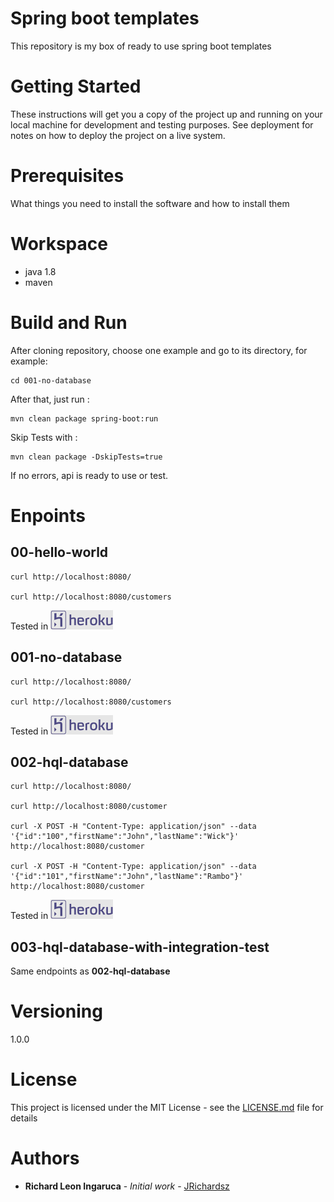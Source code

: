 # Spring boot templates

This repository is my box of ready to use spring boot templates

# Getting Started

These instructions will get you a copy of the project up and running on your local machine for development and testing purposes. See deployment for notes on how to deploy the project on a live system.

# Prerequisites

What things you need to install the software and how to install them

# Workspace

- java 1.8
- maven

# Build and Run

After cloning repository, choose one example and go to its directory, for example:

```
cd 001-no-database
```

After that, just run :

```
mvn clean package spring-boot:run
```

Skip Tests with :

```
mvn clean package -DskipTests=true
```

If no errors, api is ready to use or test.

# Enpoints

## 00-hello-world

```
curl http://localhost:8080/

curl http://localhost:8080/customers
```

Tested in ![heroku](https://raw.githubusercontent.com/jrichardsz/static_resources/master/heroku.png)

## 001-no-database

```
curl http://localhost:8080/

curl http://localhost:8080/customers
```

Tested in ![heroku](https://raw.githubusercontent.com/jrichardsz/static_resources/master/heroku.png)

## 002-hql-database

```
curl http://localhost:8080/

curl http://localhost:8080/customer

curl -X POST -H "Content-Type: application/json" --data '{"id":"100","firstName":"John","lastName":"Wick"}'   http://localhost:8080/customer

curl -X POST -H "Content-Type: application/json" --data '{"id":"101","firstName":"John","lastName":"Rambo"}'   http://localhost:8080/customer

```

Tested in ![heroku](https://raw.githubusercontent.com/jrichardsz/static_resources/master/heroku.png)

## 003-hql-database-with-integration-test

Same endpoints as **002-hql-database**

# Versioning

1.0.0

# License

This project is licensed under the MIT License - see the [LICENSE.md](LICENSE.md) file for details

# Authors

* **Richard Leon Ingaruca** - *Initial work* - [JRichardsz](https://github.com/jrichardsz)
